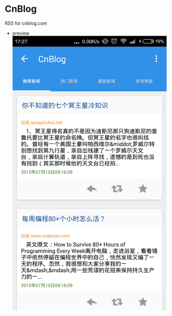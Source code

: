 # CnBlog
RSS for cnblog.com

* preview
![主界面](https://github.com/gmyboy/CnBlog/blob/master/screenshots/main.png)
